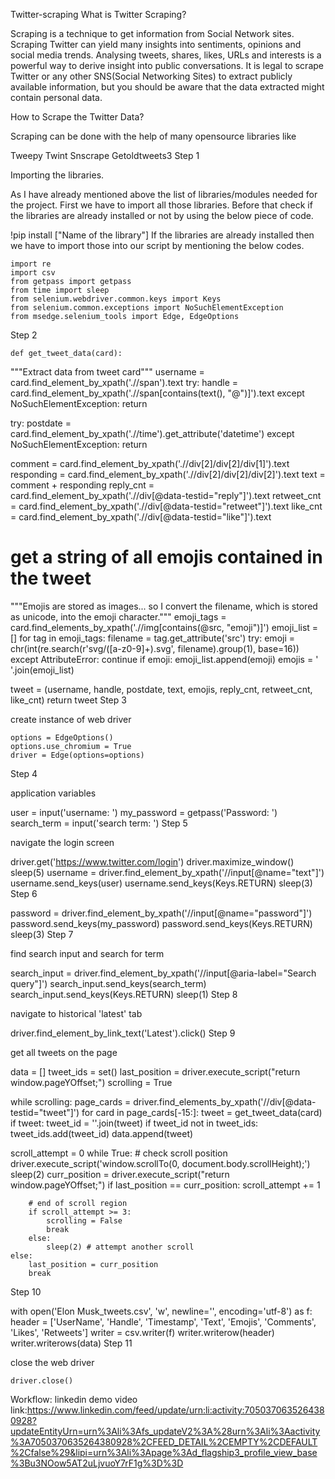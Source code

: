 
Twitter-scraping What is Twitter Scraping?

Scraping is a technique to get information from Social Network sites. Scraping Twitter can yield many insights into sentiments, opinions and social media trends. Analysing tweets, shares, likes, URLs and interests is a powerful way to derive insight into public conversations. It is legal to scrape Twitter or any other SNS(Social Networking Sites) to extract publicly available information, but you should be aware that the data extracted might contain personal data.

How to Scrape the Twitter Data?

Scraping can be done with the help of many opensource libraries like

Tweepy
Twint
Snscrape
Getoldtweets3
Step 1

Importing the libraries.

As I have already mentioned above the list of libraries/modules needed for the project. First we have to import all those libraries. Before that check if the libraries are already installed or not by using the below piece of code.

!pip install ["Name of the library"]
If the libraries are already installed then we have to import those into our script by mentioning the below codes.

    import re
    import csv
    from getpass import getpass
    from time import sleep
    from selenium.webdriver.common.keys import Keys
    from selenium.common.exceptions import NoSuchElementException
    from msedge.selenium_tools import Edge, EdgeOptions
Step 2

    def get_tweet_data(card):
"""Extract data from tweet card"""
username = card.find_element_by_xpath('.//span').text
try:
    handle = card.find_element_by_xpath('.//span[contains(text(), "@")]').text
except NoSuchElementException:
    return

try:
    postdate = card.find_element_by_xpath('.//time').get_attribute('datetime')
except NoSuchElementException:
    return

comment = card.find_element_by_xpath('.//div[2]/div[2]/div[1]').text
responding = card.find_element_by_xpath('.//div[2]/div[2]/div[2]').text
text = comment + responding
reply_cnt = card.find_element_by_xpath('.//div[@data-testid="reply"]').text
retweet_cnt = card.find_element_by_xpath('.//div[@data-testid="retweet"]').text
like_cnt = card.find_element_by_xpath('.//div[@data-testid="like"]').text

# get a string of all emojis contained in the tweet
"""Emojis are stored as images... so I convert the filename, which is stored as unicode, into 
the emoji character."""
emoji_tags = card.find_elements_by_xpath('.//img[contains(@src, "emoji")]')
emoji_list = []
for tag in emoji_tags:
    filename = tag.get_attribute('src')
    try:
        emoji = chr(int(re.search(r'svg\/([a-z0-9]+)\.svg', filename).group(1), base=16))
    except AttributeError:
        continue
    if emoji:
        emoji_list.append(emoji)
emojis = ' '.join(emoji_list)

tweet = (username, handle, postdate, text, emojis, reply_cnt, retweet_cnt, like_cnt)
return tweet
Step 3

create instance of web driver

    options = EdgeOptions()
    options.use_chromium = True
    driver = Edge(options=options)
Step 4

application variables

 user = input('username: ')
 my_password = getpass('Password: ')
 search_term = input('search term: ')
Step 5

navigate the login screen

   driver.get('https://www.twitter.com/login')
   driver.maximize_window()
   sleep(5)
   username = driver.find_element_by_xpath('//input[@name="text"]')
   username.send_keys(user)
   username.send_keys(Keys.RETURN)
   sleep(3)
Step 6

 password = driver.find_element_by_xpath('//input[@name="password"]')
 password.send_keys(my_password)
 password.send_keys(Keys.RETURN)
 sleep(3)
Step 7

find search input and search for term

 search_input = driver.find_element_by_xpath('//input[@aria-label="Search query"]')
 search_input.send_keys(search_term)
 search_input.send_keys(Keys.RETURN)
 sleep(1)
Step 8

navigate to historical 'latest' tab

 driver.find_element_by_link_text('Latest').click()
Step 9

get all tweets on the page

data = []
tweet_ids = set()
 last_position = driver.execute_script("return window.pageYOffset;")
   scrolling = True

 while scrolling:
   page_cards = driver.find_elements_by_xpath('//div[@data-testid="tweet"]')
  for card in page_cards[-15:]:
    tweet = get_tweet_data(card)
    if tweet:
        tweet_id = ''.join(tweet)
        if tweet_id not in tweet_ids:
            tweet_ids.add(tweet_id)
            data.append(tweet)
        
scroll_attempt = 0
while True:
    # check scroll position
    driver.execute_script('window.scrollTo(0, document.body.scrollHeight);')
    sleep(2)
    curr_position = driver.execute_script("return window.pageYOffset;")
    if last_position == curr_position:
        scroll_attempt += 1
        
        # end of scroll region
        if scroll_attempt >= 3:
            scrolling = False
            break
        else:
            sleep(2) # attempt another scroll
    else:
        last_position = curr_position
        break
Step 10

 with open('Elon Musk_tweets.csv', 'w', newline='', encoding='utf-8') as f:
header = ['UserName', 'Handle', 'Timestamp', 'Text', 'Emojis', 'Comments', 'Likes', 'Retweets']
writer = csv.writer(f)
writer.writerow(header)
writer.writerows(data)
Step 11

close the web driver

    driver.close()
    
 Workflow:
 linkedin demo video link:https://www.linkedin.com/feed/update/urn:li:activity:7050370635264380928?updateEntityUrn=urn%3Ali%3Afs_updateV2%3A%28urn%3Ali%3Aactivity%3A7050370635264380928%2CFEED_DETAIL%2CEMPTY%2CDEFAULT%2Cfalse%29&lipi=urn%3Ali%3Apage%3Ad_flagship3_profile_view_base%3Bu3NOow5AT2uLjvuoY7rF1g%3D%3D
